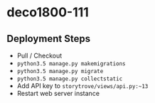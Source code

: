 # deco1800-111

## Deployment Steps
 - Pull / Checkout
 - `python3.5 manage.py makemigrations`
 - `python3.5 manage.py migrate`
 - `python3.5 manage.py collectstatic`
 - Add API key to `storytrove/views/api.py:~13`
 - Restart web server instance
